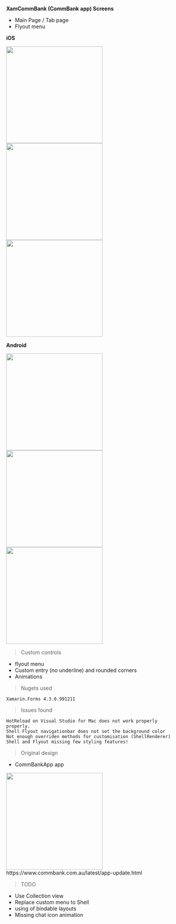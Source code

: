
**XamCommBank (CommBank app) Screens**

- Main Page / Tab page
- Flyout menu

**iOS**                                                


<img src="https://i.imgur.com/8gXgTbx.png" width="260">   <img src="https://i.imgur.com/V3LS2Zn.png" width="260">
<img src="https://i.imgur.com/0I1U6vO.png" width="260">

 **Android**
 
 
<img src="https://i.imgur.com/gRe5lgE.png" width="260">   <img src="https://i.imgur.com/CLbgiSd.png" width="260">
<img src="https://i.imgur.com/rlfevR2.png" width="260">




> Custom controls

   - flyout menu
   - Custom entry (no underline) and rounded corners
   - Animations 

> Nugets used

    Xamarin.Forms 4.3.0.991211 
    
> Issues found

    HotReload on Visual Studio for Mac does not work properly
    properly.
    Shell Flyout navigationbar does not set the background color
    Not enough overriden methods for customisation (ShellRenderer)
    Shell and Flyout missing few styling features!
    

> Original design
- CommBankApp app
<img src="https://edge.alluremedia.com.au/uploads/businessinsider/2019/07/Cba-final.jpg" width="260">
https://www.commbank.com.au/latest/app-update.html



> TODO
- Use Collection view 
- Replace custom menu to Shell
- using of bindable layouts
- Missing chat icon animation
